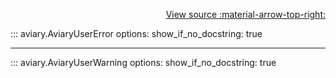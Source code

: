 <div style="text-align: right;" markdown>

[View source :material-arrow-top-right:][GitHub]

  [GitHub]: https://github.com/geospaitial-lab/aviary/blob/main/aviary/core/exceptions.py

</div>

::: aviary.AviaryUserError
    options:
      show_if_no_docstring: true

---

::: aviary.AviaryUserWarning
    options:
      show_if_no_docstring: true
